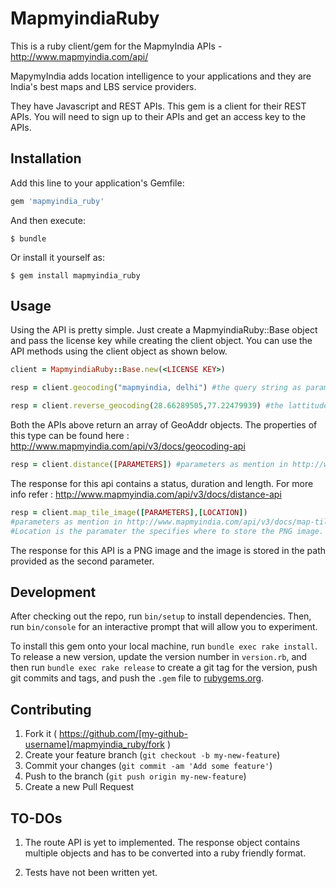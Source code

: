 # MapmyindiaRuby

This is a ruby client/gem for the MapmyIndia APIs - http://www.mapmyindia.com/api/

MapymyIndia adds location intelligence to your applications and they are India's best maps and LBS service providers.

They have Javascript and REST APIs. This gem is a client for their REST APIs. You will need to sign up to their APIs and get an access key to the APIs.

## Installation

Add this line to your application's Gemfile:

```ruby
gem 'mapmyindia_ruby'
```

And then execute:

    $ bundle

Or install it yourself as:

    $ gem install mapmyindia_ruby

## Usage

Using the API is pretty simple. Just create a MapmyindiaRuby::Base object and pass the license key while creating the client object. You can use the API methods using the client object as shown below.



```ruby
client = MapmyindiaRuby::Base.new(<LICENSE KEY>)

resp = client.geocoding("mapmyindia, delhi") #the query string as parameter

resp = client.reverse_geocoding(28.66289505,77.22479939) #the lattitude and longitude as parameters

```

Both the APIs above return an array of GeoAddr objects. The properties of this type can be found here : http://www.mapmyindia.com/api/v3/docs/geocoding-api

```ruby
resp = client.distance([PARAMETERS]) #parameters as mention in http://www.mapmyindia.com/api/v3/docs/distance-api
```

The response for this api contains a status, duration and length. For more info refer : http://www.mapmyindia.com/api/v3/docs/distance-api

```ruby
resp = client.map_tile_image([PARAMETERS],[LOCATION]) 
#parameters as mention in http://www.mapmyindia.com/api/v3/docs/map-tile-image-api
#Location is the paramater the specifies where to store the PNG image. It needs to have write access.

```
The response for this API is a PNG image and the image is stored in the path provided as the second parameter.

## Development

After checking out the repo, run `bin/setup` to install dependencies. Then, run `bin/console` for an interactive prompt that will allow you to experiment.

To install this gem onto your local machine, run `bundle exec rake install`. To release a new version, update the version number in `version.rb`, and then run `bundle exec rake release` to create a git tag for the version, push git commits and tags, and push the `.gem` file to [rubygems.org](https://rubygems.org).

## Contributing

1. Fork it ( https://github.com/[my-github-username]/mapmyindia_ruby/fork )
2. Create your feature branch (`git checkout -b my-new-feature`)
3. Commit your changes (`git commit -am 'Add some feature'`)
4. Push to the branch (`git push origin my-new-feature`)
5. Create a new Pull Request

## TO-DOs

1. The route API is yet to implemented. The response object contains multiple objects and has to be converted into a ruby friendly format.

2. Tests have not been written yet.